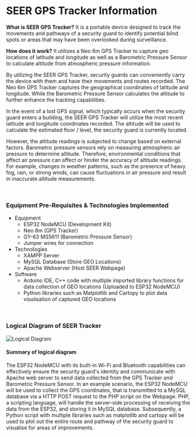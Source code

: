 # SEER GPS Tracker Information

**What is SEER GPS Tracker?** It is a portable device designed to track the movements and pathways of a security guard to identify potential blind spots or areas that may have been overlooked during surveillance.

**How does it work?** It utilizes a Neo 6m GPS Tracker to capture geo locations of latitude and longitude as well as a Barometric Pressure Sensor to calculate altitude from atmospheric pressure information.

By utilizing the SEER GPS Tracker, security guards can conveniently carry the device with them and have their movements and routes recorded. The Neo 6m GPS Tracker captures the geographical coordinates of latitude and longitude. While the Barometric Pressure Sensor calculates the altitude to further enhance the tracking capabilities. 

In the event of a lost GPS signal, which typically occurs when the security guard enters a building, the SEER GPS Tracker will utilize the most recent latitude and longitude coordinates recorded. The altitude will be used to calculate the estimated floor / level, the security guard is currently located.

However, the altitude readings is subjected to change based on external factors. Barometric pressure sensors rely on measuring atmospheric air pressure to determine altitude. Therefore, environmental conditions that affect air pressure can affect or hinder the accuracy of altitude readings. For example, changes in weather patterns, such as the presence of heavy fog, rain, or strong winds, can cause fluctuations in air pressure and result in inaccurate altitude measurements.

<br>

### Equipment Pre-Requisites & Technologies Implemented 
- Equipment
  - ESP32 NodeMCU (Development Kit)
  - Neo 6m (GPS Tracker)
  - GY-63 MS5611 (Barometric Pressure Sensor)
  - Jumper wires for connection
- Technologies
  - XAMPP Server
  - MySQL Database (Store GEO Locations)
  - Apache Webserver (Host SEER Webpage)
- Software
  - Arduino IDE, C++ code with multiple imported library functions for data collection of GEO locations (Uploaded to ESP32 NodeMCU)
  -  Python libraries such as Matplotlib and Cartopy to plot data visulisation of captured GEO locations

<br>

### Logical Diagram of SEER Tracker

![Logical Diagram](../SEER_GPS_Tracker/Images/Logical_Diagram.PNG)

#### Summary of logical diagram

The ESP32 NodeMCU with its built-in Wi-Fi and Bluetooth capabilities can effectively ensure the security guard's identity and communicate with Apache web server to send data collected from the GPS Tracker and Barometric Pressure Sensor. In an example scenario, the ESP32 NodeMCU will be used to collect the GPS coordinates, that is transmitted to a MySQL database via a HTTP POST request to the PHP script on the Webpage. PHP, a scripting language, will handle the server-side processing of receiving the data from the ESP32, and storing it in MySQL database. Subsequently, a Python script with multiple libraries such as matplotlib and cartopy will be used to plot out the entire route and pathway of the security guard to visualise for areas of improvements.